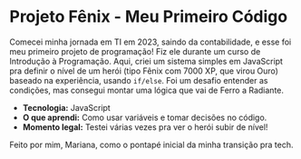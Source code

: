 # Projeto Fênix - Meu Primeiro Código

Comecei minha jornada em TI em 2023, saindo da contabilidade, e esse foi meu primeiro projeto de programação! Fiz ele durante um curso de Introdução à Programação. Aqui, criei um sistema simples em JavaScript pra definir o nível de um herói (tipo Fênix com 7000 XP, que virou Ouro) baseado na experiência, usando `if/else`. Foi um desafio entender as condições, mas consegui montar uma lógica que vai de Ferro a Radiante.

- **Tecnologia:** JavaScript
- **O que aprendi:** Como usar variáveis e tomar decisões no código.
- **Momento legal:** Testei várias vezes pra ver o herói subir de nível!

Feito por mim, Mariana, como o pontapé inicial da minha transição pra tech.
